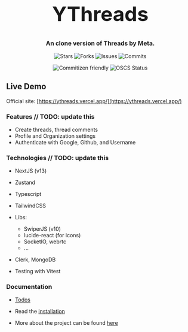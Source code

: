 <h1 align="center" style="font-size: 54px">YThreads</h1>

<p align="center" style="font-size: 16px"><strong>An clone version of Threads by Meta.</strong></p>

<p align="center">
  <img alt="Stars" src="https://badgen.net/github/stars/yuran1811/ythreads">
  <img alt="Forks" src="https://badgen.net/github/forks/yuran1811/ythreads">
  <img alt="Issues" src="https://badgen.net/github/issues/yuran1811/ythreads">
  <img alt="Commits" src="https://badgen.net/github/commits/yuran1811/ythreads">
</p>
<p align="center">
  <img alt="Commitizen friendly" src="https://img.shields.io/badge/commitizen-friendly-brightgreen.svg">
  <img alt="OSCS Status" src="https://www.oscs1024.com/platform/badge/yuran1811/ythreads.svg?size=small">
</p>

## Live Demo

Official site: [https://ythreads.vercel.app/](https://ythreads.vercel.app/)

### Features // TODO: update this

- Create threads, thread comments
- Profile and Organization settings
- Authenticate with Google, Github, and Username

### Technologies // TODO: update this

- NextJS (v13)
- Zustand
- Typescript
- TailwindCSS
- Libs:
  - SwiperJS (v10)
  - lucide-react (for icons)
  - SocketIO, webrtc
  - ...
- Clerk, MongoDB

- Testing with Vitest

### Documentation

- [Todos](./md/todo.md)
- Read the [installation](./md/next-gen-md.md)

- More about the project can be found [here](./md/)
